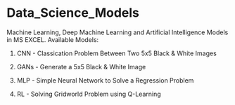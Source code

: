 # Data_Science_Models
Machine Learning, Deep Machine Learning and Artificial Intelligence Models in MS EXCEL. Available Models:

1) CNN - Classication Problem Between Two 5x5 Black & White Images

2) GANs - Generate a 5x5 Black & White Image

3) MLP - Simple Neural Network to Solve a Regression Problem

4) RL - Solving Gridworld Problem using Q-Learning 
